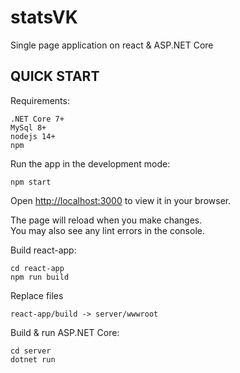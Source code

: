 statsVK
=======
Single page application on react & ASP.NET Core

QUICK START
-----------

Requirements:
  
	.NET Core 7+
	MySql 8+
  	nodejs 14+
  	npm

Run the app in the development mode:

	npm start

Open [http://localhost:3000](http://localhost:3000) to view it in your browser.

The page will reload when you make changes.\
You may also see any lint errors in the console.


Build react-app:

	cd react-app
	npm run build
	
Replace files
	
	react-app/build -> server/wwwroot

Build & run ASP.NET Core:

 	cd server
  	dotnet run
